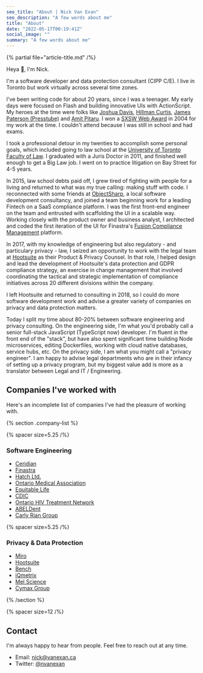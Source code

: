 ```yaml
---
seo_title: "About | Nick Van Exan"
seo_description: "A few words about me"
title: "About"
date: "2022-05-17T00:19:41Z"
social_image: ""
summary: "A few words about me"
---
```


{% partial file="article-title.md" /%}

Heya 👋, I'm Nick.

I'm a software developer and data protection consultant (CIPP C/E). I live in Toronto but work virtually across several time zones.

I've been writing code for about 20 years, since I was a teenager. My early days were focused on Flash and building innovative UIs with ActionScript. My heroes at the time were folks like [Joshua Davis](https://joshuadavis.com/), [Hillman Curtis](https://en.wikipedia.org/wiki/Hillman_Curtis), [James Paterson (Presstube)](https://twitter.com/presstube) and [Amit Pitaru](https://pitaru.com/). I won a [SXSW Web Award](https://www.sxsw.com/awards/) in 2004 for my work at the time. I couldn't attend because I was still in school and had exams.

I took a professional detour in my twenties to accomplish some personal goals, which included going to law school at the [University of Toronto Faculty of Law](https://en.wikipedia.org/wiki/University_of_Toronto_Faculty_of_Law). I graduated with a Juris Doctor in 2011, and finished well enough to get a Big Law job. I went on to practice litigation on Bay Street for 4-5 years.

In 2015, law school debts paid off, I grew tired of fighting with people for a living and returned to what was my true calling: making stuff with code. I reconnected with some friends at [ObjectSharp](https://objectsharp.com), a local software development consultancy, and joined a team beginning work for a leading Fintech on a SaaS compliance platform. I was the first front-end engineer on the team and entrusted with scaffolding the UI in a scalable way. Working closely with the product owner and business analyst, I architected and coded the first iteration of the UI for Finastra's [Fusion Compliance Management](https://www.finastra.com/solutions/brochures/fusion-compliance-management) platform.

In 2017, with my knowledge of engineering but also regulatory - and particulary privacy - law, I seized an opportunity to work with the legal team at [Hootsuite](https://hootsuite.com) as their Product &amp; Privacy Counsel. In that role, I helped design and lead the development of Hootsuite's data protection and GDPR compliance strategy, an exercise in change management that involved coordinating the tactical and strategic implementation of compliance initiatives across 20 different divisions within the company.

I left Hootsuite and returned to consulting in 2018, so I could do more software development work and advise a greater variety of companies on privacy and data protection matters.

Today I split my time about 80-20% between software engineering and privacy consulting. On the engineering side, I'm what you'd probably call a senior full-stack JavaScript (TypeScript now) developer. I'm fluent in the front end of the "stack", but have also spent significant time building Node microservices, editing Dockerfiles, working with cloud native databases, service hubs, etc. On the privacy side, I am what you might call a "privacy engineer". I am happy to advise legal departments who are in their infancy of setting up a privacy program, but my biggest value add is more as a translator between Legal and IT / Engineering.

## Companies I've worked with

Here's an incomplete list of companies I've had the pleasure of working with.

{% section .company-list %}

{% spacer size=5.25 /%}

### Software Engineering

- [Ceridian](https://www.ceridian.com/)
- [Finastra](https://www.finastra.com/)
- [Hatch Ltd.](https://www.hatch.com/)
- [Ontario Medical Association](https://www.oma.org/)
- [Equitable Life](https://www.equitable.ca/)
- [CDIC](https://www.cdic.ca/)
- [Ontario HIV Treatment Network](https://www.ohtn.on.ca/)
- [ABELDent](https://www.abeldent.com/)
- [Carly Rian Group](https://carlyriangroup.com/)

{% spacer size=5.25 /%}

### Privacy & Data Protection

- [Miro](https://miro.com/)
- [Hootsuite](https://hootsuite.com/)
- [Bench](https://bench.co/)
- [iQmetrix](https://iqmetrix.com/)
- [Mel Science](https://melscience.com/)
- [Cymax Group](https://www.cymaxgroup.com/)

{% /section %}

{% spacer size=12 /%}

## Contact

I'm always happy to hear from people. Feel free to reach out at any time.

- Email: [nick@vanexan.ca](mailto:nick@vanexan.ca)
- Twitter: [@nvanexan](https://twitter.com/nvanexan)
